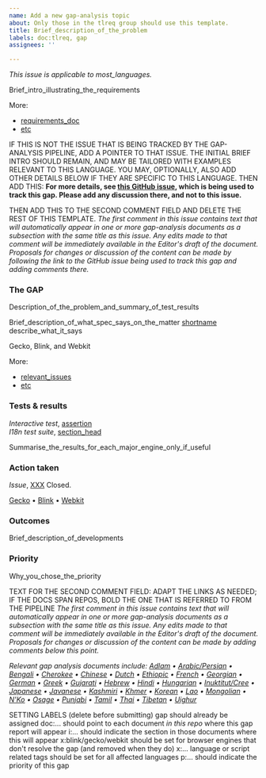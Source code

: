```yaml
---
name: Add a new gap-analysis topic
about: Only those in the tlreq group should use this template.
title: Brief_description_of_the_problem
labels: doc:tlreq, gap
assignees: ''

---
```


<i class="meta">This issue is applicable to most_languages.</i>

Brief_intro_illustrating_the_requirements

More:
- [requirements_doc]()
- [etc]()


IF THIS IS NOT THE ISSUE THAT IS BEING TRACKED BY THE GAP-ANALYSIS PIPELINE, ADD A POINTER TO THAT ISSUE.  THE INITIAL BRIEF INTRO SHOULD REMAIN, AND MAY BE TAILORED WITH EXAMPLES RELEVANT TO THIS LANGUAGE.  YOU MAY, OPTIONALLY, ALSO ADD OTHER DETAILS BELOW IF THEY ARE SPECIFIC TO THIS LANGUAGE. THEN ADD THIS:
<b class="meta">For more details, see [this GitHub issue](https://github.com/w3c/XXXX/issues/XX), which is being used to track this gap. Please add any discussion there, and not to this issue.</b>

THEN ADD THIS TO THE SECOND COMMENT FIELD AND DELETE THE REST OF THIS TEMPLATE.
_The first comment in this issue contains text that will automatically appear in one or more gap-analysis documents as a subsection with the same title as this issue. Any edits made to that comment will be immediately available in the Editor's draft of the document. Proposals for changes or discussion of the content can be made by following the link to the GitHub issue being used to track this gap and adding comments there._


### The GAP

Description_of_the_problem_and_summary_of_test_results

Brief_description_of_what_spec_says_on_the_matter
[shortname](url_to_section) describe_what_it_says

<span class="pass">Gecko</span>, <span class="partial">Blink</span>, and <span class="fail">Webkit</span>

More:
- [relevant_issues]()
- [etc]()





### Tests & results

<i>Interactive test</i>, [assertion](url)<br>
<i>I18n test suite</i>, [section_head](url)

Summarise_the_results_for_each_major_engine_only_if_useful





### Action taken
<i>Issue</i>, [XXX](url) Closed.

[Gecko](url) • [Blink](url) • [Webkit](url)




### Outcomes
Brief_description_of_developments




### Priority
Why_you_chose_the_priority




TEXT FOR THE SECOND COMMENT FIELD: ADAPT THE LINKS AS NEEDED; IF THE DOCS SPAN REPOS, BOLD THE ONE THAT IS REFERRED TO FROM THE PIPELINE
_The first comment in this issue contains text that will automatically appear in one or more gap-analysis documents as a subsection with the same title as this issue. Any edits made to that comment will be immediately available in the Editor's draft of the document. Proposals for changes or discussion of the content can be made by adding comments below this point._

_Relevant gap analysis documents include:_
_[Adlam](https://www.w3.org/TR/adlm-gap#fragmentid) • [Arabic/Persian](https://www.w3.org/TR/alreq-gap#fragmentid) • [Bengali](https://www.w3.org/TR/beng-gap/#fragmentid) • [Cherokee](https://www.w3.org/TR/cher-gap#fragmentid) • [Chinese](https://www.w3.org/TR/clreq-gap#fragmentid) • [Dutch](https://www.w3.org/TR/latn-nl-gap#fragmentid) • [Ethiopic](https://www.w3.org/TR/elreq-gap#fragmentid) • [French](https://www.w3.org/TR/latn-fr-gap#fragmentid) • [Georgian](https://www.w3.org/TR/geor-gap#fragmentid) • [German](https://www.w3.org/TR/latn-de-gap#fragmentid) • [Greek](https://www.w3.org/TR/grek-gap#fragmentid) • [Gujarati](https://www.w3.org/TR/gujr-gap#fragmentid) • [Hebrew](https://www.w3.org/TR/hebr-gap#fragmentid) • [Hindi](https://www.w3.org/TR/deva-gap#fragmentid) • [Hungarian](https://w3c.github.io/eurlreq/gap-analysis/latn-nl-gap#fragmentid)  • [Inuktitut/Cree](https://www.w3.org/TR/cans-iu-cr-gap#fragmentid) • [Japanese](https://www.w3.org/TR/jpan-gap#fragmentid) • [Javanese](https://www.w3.org/TR/java-gap#fragmentid) • [Kashmiri](https://www.w3.org/TR/arab-ks-gap#fragmentid) • [Khmer](https://www.w3.org/TR/khmr-gap#fragmentid) • [Korean](https://www.w3.org/TR/kore-gap#fragmentid) • [Lao](https://www.w3.org/TR/laoo-gap#fragmentid) • [Mongolian](https://www.w3.org/TR/mong-gap#fragmentid) • [N'Ko](https://www.w3.org/TR/nkoo-gap#fragmentid) • [Osage](https://www.w3.org/TR/osge-osa-gap#fragmentid) • [Punjabi](https://www.w3.org/TR/guru-gap#fragmentid) • [Tamil](https://www.w3.org/TR/taml-gap#fragmentid) • [Thai](https://www.w3.org/TR/thai-gap#fragmentid) • [Tibetan](https://www.w3.org/TR/tibt-gap#fragmentid) • [Uighur](https://www.w3.org/TR/arab-ug-gap#fragmentid)_

SETTING LABELS (delete before submitting)
gap should already be assigned
doc:... should point to each document _in this repo_ where this gap report will appear
i:... should indicate the section in those documents where this will appear
x:blink/gecko/webkit should be set for browser engines that don't resolve the gap (and removed when they do)
x:... language or script related tags should be set for all affected languages
p:... should indicate the priority of this gap
